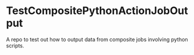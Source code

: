 # TestCompositePythonActionJobOutput
A repo to test out how to output data from composite jobs involving python scripts.
